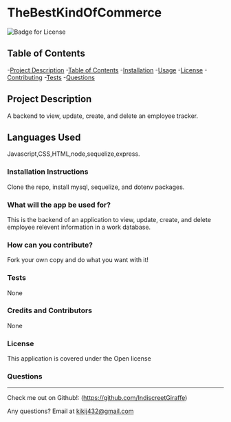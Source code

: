 # TheBestKindOfCommerce

  ![Badge for License](https://img.shields.io/badge/license-Open-informational)
  
  ## Table of Contents
  -[Project Description](#projectDescription)
  -[Table of Contents](#tableofContents)
  -[Installation](#installation)
  -[Usage](#usage)
  -[License](#license)
  -[Contributing](#contributing)
  -[Tests](#tests)
  -[Questions](#questions)


  ## Project Description 
  A backend to view, update, create, and delete an employee tracker.
 
  ## Languages Used 
  Javascript,CSS,HTML,node,sequelize,express.

  ### Installation Instructions
  Clone the repo, install mysql, sequelize, and dotenv packages.

  ### What will the app be used for? 
  This is the backend of an application to view, update, create, and delete employee relevent information in a work database.

  ### How can you contribute?
  Fork your own copy and do what you want with it!

  ### Tests 
  None

  ### Credits and Contributors 
  None

  ### License
  This application is covered under the Open license
  

  ### Questions
  -------------------------------------------------------------------------------------------------------
  
  Check me out on Github!: (https://github.com/IndiscreetGiraffe) 
  
  Any questions? Email at kikij432@gmail.com
